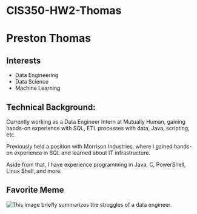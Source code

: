 # CIS350-HW2-Thomas

# Preston Thomas

## Interests
* Data Engineering
* Data Science
* Machine Learning

## Technical Background:
Currently working as a Data Engineer Intern at Mutually Human, gaining hands-on experience with SQL, ETL processes with data, Java, scripting, etc.

Previously held a position with Morrison Industries, where I gained hands-on experience in SQL and learned about IT infrastructure.

Aside from that, I have experience programming in Java, C, PowerShell, Linux Shell, and more.

## Favorite Meme
![This image briefly summarizes the struggles of a data engineer.](https://github.com/user-attachments/assets/6e93cfb6-fbe8-4d20-9f13-744847490ec9)
